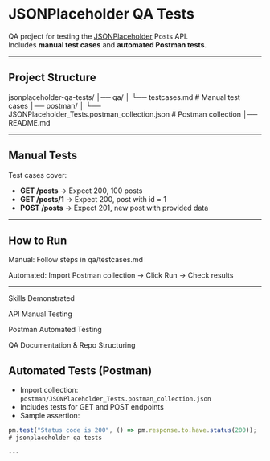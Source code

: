 # JSONPlaceholder QA Tests

QA project for testing the [JSONPlaceholder](https://jsonplaceholder.typicode.com/) Posts API.  
Includes **manual test cases** and **automated Postman tests**.

---

## Project Structure

jsonplaceholder-qa-tests/
│── qa/
│ └── testcases.md # Manual test cases
│── postman/
│ └── JSONPlaceholder_Tests.postman_collection.json # Postman collection
│── README.md



---

## Manual Tests

Test cases cover:

- **GET /posts** → Expect 200, 100 posts  
- **GET /posts/1** → Expect 200, post with id = 1  
- **POST /posts** → Expect 201, new post with provided data  

---

## How to Run

Manual: Follow steps in qa/testcases.md

Automated: Import Postman collection → Click Run → Check results

---

Skills Demonstrated

API Manual Testing

Postman Automated Testing

QA Documentation & Repo Structuring

## Automated Tests (Postman)

- Import collection: `postman/JSONPlaceholder_Tests.postman_collection.json`  
- Includes tests for GET and POST endpoints  
- Sample assertion:  

```javascript
pm.test("Status code is 200", () => pm.response.to.have.status(200));
# jsonplaceholder-qa-tests

---





